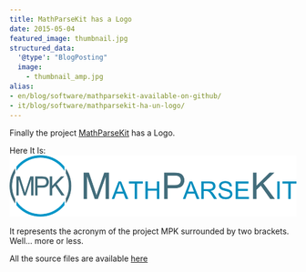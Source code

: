 ```yaml
---
title: MathParseKit has a Logo
date: 2015-05-04
featured_image: thumbnail.jpg
structured_data:
  '@type': "BlogPosting"
  image:
    - thumbnail_amp.jpg
alias:
- en/blog/software/mathparsekit-available-on-github/
- it/blog/software/mathparsekit-ha-un-logo/
---
```

Finally the project [MathParseKit][url-mathparsekit-repository] has a Logo.

Here It Is:
![MathParseKit Logo][url-mathparsekit-repository-image-file]

It represents the acronym of the project MPK surrounded by two brackets.
Well... more or less.

All the source files are available [here][url-mathparsekit-repository-image-folder]

[url-mathparsekit-repository]: https://github.com/B3rn475/MathParseKit/
[url-mathparsekit-repository-image-folder]: https://github.com/B3rn475/MathParseKit/tree/master/Logos/
[url-mathparsekit-repository-image-file]: https://github.com/B3rn475/MathParseKit/raw/master/Logos/mpk_logo_full.png
